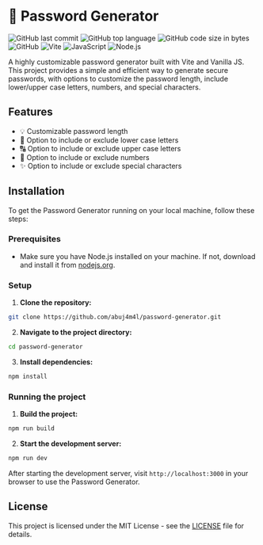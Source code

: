 # 🔑 Password Generator

![GitHub last commit](https://img.shields.io/github/last-commit/abuj4m4l/password-generator)
![GitHub top language](https://img.shields.io/github/languages/top/abuj4m4l/password-generator)
![GitHub code size in bytes](https://img.shields.io/github/languages/code-size/abuj4m4l/password-generator)
![GitHub](https://img.shields.io/github/license/abuj4m4l/password-generator)
![Vite](https://img.shields.io/badge/vite-%23646CFF.svg?&style=for-the-badge&logo=vite&logoColor=white)
![JavaScript](https://img.shields.io/badge/javascript-%23EDD718.svg?&style=for-the-badge&logo=javascript&logoColor=black)
![Node.js](https://img.shields.io/badge/node.js-%23339933.svg?&style=for-the-badge&logo=node.js&logoColor=white)

A highly customizable password generator built with Vite and Vanilla JS. This project provides a simple and efficient way to generate secure passwords, with options to customize the password length, include lower/upper case letters, numbers, and special characters.

## Features

- 💡 Customizable password length
- 💬 Option to include or exclude lower case letters
- 🔠 Option to include or exclude upper case letters
- 🔢 Option to include or exclude numbers
- ✨ Option to include or exclude special characters

## Installation

To get the Password Generator running on your local machine, follow these steps:

### Prerequisites

- Make sure you have Node.js installed on your machine. If not, download and install it from [nodejs.org](https://nodejs.org/).

### Setup

1. **Clone the repository:**

```bash
git clone https://github.com/abuj4m4l/password-generator.git
```

2. **Navigate to the project directory:**

```bash
cd password-generator
```

3. **Install dependencies:**

```bash
npm install
```

### Running the project

1. **Build the project:**

```bash
npm run build
```

2. **Start the development server:**

```bash
npm run dev
```

After starting the development server, visit `http://localhost:3000` in your browser to use the Password Generator.

## License

This project is licensed under the MIT License - see the [LICENSE](LICENSE) file for details.
